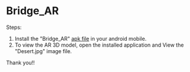 # Bridge_AR

Steps: 
   1) Install the "Bridge_AR" [apk file](https://drive.google.com/file/d/13MIr0hLHGQo_GuoMc6cF9WQIq6yxfSvr/view?usp=sharing) in your android mobile.
   2) To view the AR 3D model, open the installed application and View the "Desert.jpg" image file.
   
Thank you!!
